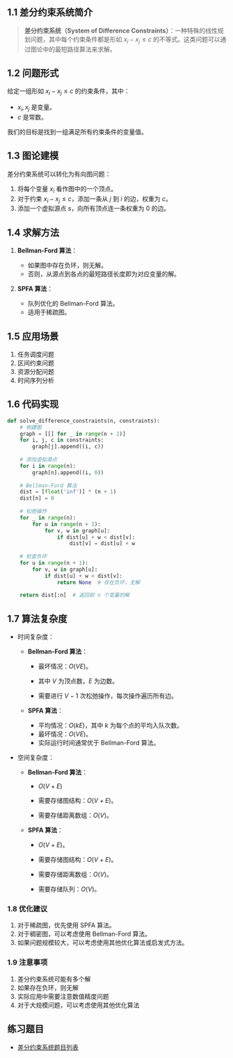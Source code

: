 ## 1.1 差分约束系统简介

> **差分约束系统（System of Difference Constraints）**：一种特殊的线性规划问题，其中每个约束条件都是形如 $x_i - x_j \leq c$ 的不等式。这类问题可以通过图论中的最短路径算法来求解。

## 1.2 问题形式

给定一组形如 $x_i - x_j \leq c$ 的约束条件，其中：

- $x_i, x_j$ 是变量。
- $c$ 是常数。

我们的目标是找到一组满足所有约束条件的变量值。

## 1.3 图论建模

差分约束系统可以转化为有向图问题：

1. 将每个变量 $x_i$ 看作图中的一个顶点。
2. 对于约束 $x_i - x_j \leq c$，添加一条从 $j$ 到 $i$ 的边，权重为 $c$。
3. 添加一个虚拟源点 $s$，向所有顶点连一条权重为 $0$ 的边。

## 1.4 求解方法

1. **Bellman-Ford 算法**：
   - 如果图中存在负环，则无解。
   - 否则，从源点到各点的最短路径长度即为对应变量的解。

2. **SPFA 算法**：
   - 队列优化的 Bellman-Ford 算法。
   - 适用于稀疏图。

## 1.5 应用场景

1. 任务调度问题
2. 区间约束问题
3. 资源分配问题
4. 时间序列分析

## 1.6 代码实现

```python
def solve_difference_constraints(n, constraints):
    # 构建图
    graph = [[] for _ in range(n + 1)]
    for i, j, c in constraints:
        graph[j].append((i, c))
    
    # 添加虚拟源点
    for i in range(n):
        graph[n].append((i, 0))
    
    # Bellman-Ford 算法
    dist = [float('inf')] * (n + 1)
    dist[n] = 0
    
    # 松弛操作
    for _ in range(n):
        for u in range(n + 1):
            for v, w in graph[u]:
                if dist[u] + w < dist[v]:
                    dist[v] = dist[u] + w
    
    # 检查负环
    for u in range(n + 1):
        for v, w in graph[u]:
            if dist[u] + w < dist[v]:
                return None  # 存在负环，无解
    
    return dist[:n]  # 返回前 n 个变量的解
```

## 1.7 算法复杂度

- 时间复杂度：

  - **Bellman-Ford 算法**：

    - 最坏情况：$O(VE)$。

    - 其中 $V$ 为顶点数，$E$ 为边数。

    - 需要进行 $V-1$ 次松弛操作，每次操作遍历所有边。

  - **SPFA 算法**：
    - 平均情况：$O(kE)$，其中 $k$ 为每个点的平均入队次数。
    - 最坏情况：$O(VE)$。
    - 实际运行时间通常优于 Bellman-Ford 算法。
  
- 空间复杂度：

  - **Bellman-Ford 算法**：

    - $O(V + E)$

    - 需要存储图结构：$O(V + E)$。

    - 需要存储距离数组：$O(V)$。

  - **SPFA 算法**：

    - $O(V + E)$。

    - 需要存储图结构：$O(V + E)$。

    - 需要存储距离数组：$O(V)$。

    - 需要存储队列：$O(V)$。

### 1.8 优化建议

1. 对于稀疏图，优先使用 SPFA 算法。
2. 对于稠密图，可以考虑使用 Bellman-Ford 算法。
3. 如果问题规模较大，可以考虑使用其他优化算法或启发式方法。

### 1.9 注意事项

1. 差分约束系统可能有多个解
2. 如果存在负环，则无解
3. 实际应用中需要注意数值精度问题
4. 对于大规模问题，可以考虑使用其他优化算法

## 练习题目

- [差分约束系统题目列表](https://github.com/ITCharge/AlgoNote/tree/main/docs/00_preface/00_06_categories_list.md#%E5%B7%AE%E5%88%86%E7%BA%A6%E6%9D%9F%E7%B3%BB%E7%BB%9F)